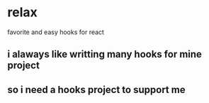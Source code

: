 # relax
favorite and easy hooks for react

## i alaways like writting many hooks for mine project
## so i need a hooks project to support me